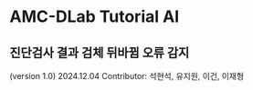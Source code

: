 # AMC-DLab Tutorial AI

## 진단검사 결과 검체 뒤바뀜 오류 감지

(version 1.0) 2024.12.04
Contributor: 석현석, 유지원, 이건, 이재형

